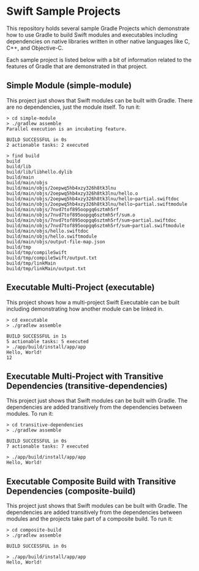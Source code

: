 # Swift Sample Projects

This repository holds several sample Gradle Projects which demonstrate how to
use Gradle to build Swift modules and executables including dependencies on
native libraries written in other native languages like C, C++, and Objective-C.

Each sample project is listed below with a bit of information related to the
features of Gradle that are demonstrated in that project.

## Simple Module (simple-module)

This project just shows that Swift modules can be built with Gradle. There
are no dependencies, just the module itself. To run it:
```
> cd simple-module
> ./gradlew assemble
Parallel execution is an incubating feature.

BUILD SUCCESSFUL in 0s
2 actionable tasks: 2 executed

> find build
build
build/lib
build/lib/libhello.dylib
build/main
build/main/objs
build/main/objs/2oepwq5hb4xzy326h8tk3lnu
build/main/objs/2oepwq5hb4xzy326h8tk3lnu/hello.o
build/main/objs/2oepwq5hb4xzy326h8tk3lnu/hello~partial.swiftdoc
build/main/objs/2oepwq5hb4xzy326h8tk3lnu/hello~partial.swiftmodule
build/main/objs/7nvd7tof895oopgq6sztmh5rf
build/main/objs/7nvd7tof895oopgq6sztmh5rf/sum.o
build/main/objs/7nvd7tof895oopgq6sztmh5rf/sum~partial.swiftdoc
build/main/objs/7nvd7tof895oopgq6sztmh5rf/sum~partial.swiftmodule
build/main/objs/hello.swiftdoc
build/main/objs/hello.swiftmodule
build/main/objs/output-file-map.json
build/tmp
build/tmp/compileSwift
build/tmp/compileSwift/output.txt
build/tmp/linkMain
build/tmp/linkMain/output.txt
```

## Executable Multi-Project (executable)

This project shows how a multi-project Swift Executable can be built including
demonstrating how another module can be linked in.

```
> cd executable
> ./gradlew assemble

BUILD SUCCESSFUL in 1s
5 actionable tasks: 5 executed
> ./app/build/install/app/app
Hello, World!
12
```

## Executable Multi-Project with Transitive Dependencies (transitive-dependencies)

This project just shows that Swift modules can be built with Gradle. The
dependencies are added transitively from the dependencies between modules.
To run it:
```
> cd transitive-dependencies
> ./gradlew assemble

BUILD SUCCESSFUL in 0s
7 actionable tasks: 7 executed

> ./app/build/install/app/app
Hello, World!
```

## Executable Composite Build with Transitive Dependencies (composite-build)

This project just shows that Swift modules can be built with Gradle. The
dependencies are added transitively from the dependencies between modules
and the projects take part of a composite build. To run it:
```
> cd composite-build
> ./gradlew assemble

BUILD SUCCESSFUL in 0s

> ./app/build/install/app/app
Hello, World!
```
